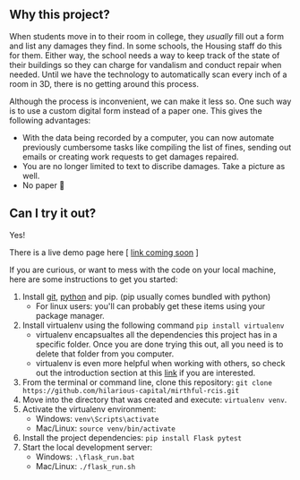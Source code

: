 ## Why this project?

When students move in to their room in college, they _usually_ fill out a form and list any damages they find. In some schools, the Housing staff do this for them. Either way, the school needs a way to keep track of the state of their buildings so they can charge for vandalism and conduct repair when needed. Until we have the technology to automatically scan every inch of a room in 3D, there is no getting around this process.

Although the process is inconvenient, we can make it less so. One such way is to use a custom digital form instead of a paper one. This gives the following advantages:
- With the data being recorded by a computer, you can now automate previously cumbersome tasks like compiling the list of fines, sending out emails or creating work requests to get damages repaired.
- You are no longer limited to text to discribe damages. Take a picture as well.
- No paper :tada:

## Can I try it out?

Yes! 

There is a live demo page here [ [link coming soon]() ]

If you are curious, or want to mess with the code on your local machine, here are some instructions to get you started:

1. Install [git](https://git-scm.com/), [python](https://www.python.org/downloads/) and pip. (pip usually comes bundled with python)
    - For linux users: you'll can probably get these items using your package manager.
1. Install virtualenv using the following command `pip install virtualenv`
    - virtualenv encapsualtes all the dependencies this project has in a specific folder. Once you are done trying this out, all you need is to delete that folder from you computer.
    - virtualenv is even more helpful when working with others, so check out the introduction section at this [link](https://virtualenv.pypa.io/en/latest/) if you are interested.
1. From the terminal or command line, clone this repository: `git clone https://github.com/hilarious-capital/mirthful-rcis.git`
1. Move into the directory that was created and execute: `virtualenv venv`.
1. Activate the virtualenv environment:
   - Windows: `venv\Scripts\activate`
   - Mac/Linux: `source venv/bin/activate`
1. Install the project dependencies: `pip install Flask pytest`
1. Start the local development server:
    - Windows: `.\flask_run.bat`
    - Mac/Linux: `./flask_run.sh`

   
    





